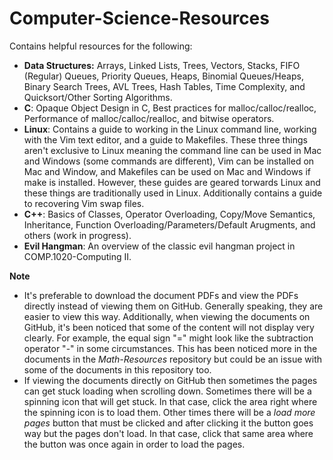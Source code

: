 # Computer-Science-Resources

Contains helpful resources for the following:
- **Data Structures:** Arrays, Linked Lists, Trees, Vectors, Stacks, FIFO (Regular) Queues, Priority Queues, Heaps, Binomial Queues/Heaps, Binary Search Trees, AVL Trees, Hash Tables, Time Complexity, and Quicksort/Other Sorting Algorithms.
- **C**: Opaque Object Design in C, Best practices for malloc/calloc/realloc, Performance of malloc/calloc/realloc, and bitwise operators.
- **Linux**: Contains a guide to working in the Linux command line, working with the Vim text editor, and a guide to Makefiles. These three things aren't exclusive to Linux meaning the command line can be used in Mac and Windows (some commands are different), Vim can be installed on Mac and Window, and Makefiles can be used on Mac and Windows if make is installed. However, these guides are geared torwards Linux and these things are traditionally used in Linux. Additionally contains a guide to recovering Vim swap files.
- **C++**: Basics of Classes, Operator Overloading, Copy/Move Semantics, Inheritance, Function Overloading/Parameters/Default Arugments, and others (work in progress).
- **Evil Hangman**: An overview of the classic evil hangman project in COMP.1020-Computing II.


**Note**
- It's preferable to download the document PDFs and view the PDFs directly instead of viewing them on GitHub. Generally speaking, they are easier to view this way. Additionally, when viewing the documents on GitHub, it's been noticed that some of the content will not display very clearly. For example,  the equal sign "=" might look like the subtraction operator "-" in some circumstances. This has been noticed more in the documents in the *Math-Resources* repository but could be an issue with some of the documents in this repository too. 
- If viewing the documents directly on GitHub then sometimes the pages can get stuck loading when scrolling down. Sometimes there will be a spinning icon that will get stuck. In that case, click the area right where the spinning icon is to load them. Other times there will be a *load more pages* button that must be clicked and after clicking it the button goes way but the pages don't load. In that case, click that same area where the button was once again in order to load the pages. 
